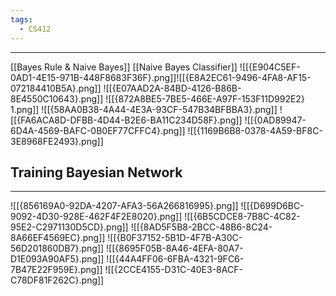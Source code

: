 ```yaml
---
tags:
  - CS412
---
```

---
 [[Bayes Rule & Naive Bayes]]
 [[Naive Bayes Classifier]]
![[{E904C5EF-0AD1-4E15-971B-448F8683F36F}.png]]![[{E8A2EC61-9496-4FA8-AF15-072184410B5A}.png]]
![[{E07AAD2A-84BD-4126-B86B-8E4550C10643}.png]]
![[{872A8BE5-7BE5-466E-A97F-153F11D992E2} 1.png]]
![[{58AA0B38-4A44-4E3A-93CF-547B34BFBBA3}.png]]
![[{FA6ACA8D-DFBB-4D44-B2E6-BA11C234D58F}.png]]
![[{0AD89947-6D4A-4569-BAFC-0B0EF77CFFC4}.png]]
![[{1169B6B8-0378-4A59-BF8C-3E8968FE2493}.png]]

## Training Bayesian Network
---
![[{856169A0-92DA-4207-AFA3-56A266816995}.png]]
![[{D699D6BC-9092-4D30-928E-462F4F2E8020}.png]]
![[{6B5CDCE8-7B8C-4C82-95E2-C2971130D5CD}.png]]
![[{8AD5F5B8-2BCC-48B6-8C24-8A66EF4569EC}.png]]
![[{B0F37152-5B1D-4F7B-A30C-56D201860DB7}.png]]
![[{8695F05B-8A46-4EFA-80A7-D1E093A90AF5}.png]]
![[{44A4FF06-6FBA-4321-9FC6-7B47E22F959E}.png]]
![[{2CCE4155-D31C-40E3-8ACF-C78DF81F262C}.png]]
